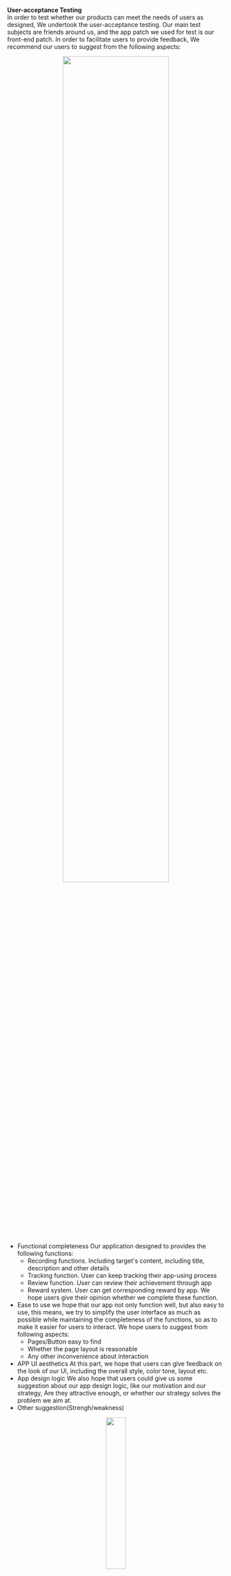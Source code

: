 **User-acceptance Testing**  
    In order to test whether our products can meet the needs of users as designed, We undertook the user-acceptance testing. 
    Our main test subjects are friends around us, and the app patch we used for test is our front-end patch. In order to facilitate users to provide feedback, 
    We recommend our users to suggest from the following aspects:
     <p align="center">
<img src="https://github.com/Blind4life/Tech/blob/main/ZW%5B8(OIBVKBL~36%7BMX6PTQP.png?raw=true" width = 70%>
</p>
   
   * Functional completeness 
      Our application designed to provides the following functions:
      - Recording functions. Including target's content, including title, description and other details
      - Tracking function. User can keep tracking their app-using process
      - Review function. User can review their achievement through app
      - Reward system. User can get corresponding reward by app.
      We hope users give their opinion whether we complete these function.
   * Ease to use 
      we hope that our app not only function well, but also easy to use, this means, we try to simplify the user interface as much 
      as possible while maintaining the completeness of the functions, so as to make it easier for users to interact. We hope users to suggest from following aspects:
      - Pages/Button easy to find
      - Whether the page layout is reasonable 
      - Any other inconvenience about interaction
   * APP UI aesthetics
      At this part, we hope that users can give feedback on the look of our UI, including the overall style, color tone, layout etc.
   * App design logic
      We also hope that users could give us some suggestion about our app design logic, like our motivation and our strategy, Are they attractive enough, 
      or whether our strategy solves the problem we aim at. 
   * Other suggestion(Strengh/weakness)
        
   <p align="center">
<img src="https://github.com/Blind4life/Tech/blob/main/mutong.jpg?raw=true" width = 30%>
</p>

    And finally we get some feedback from our user
